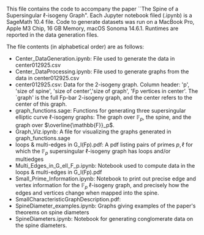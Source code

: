 This file contains the code to accompany the paper ``The Spine of a Supersingular $\ell$-isogeny Graph". 
Each Jupyter notebook filed (.ipynb) is a SageMath 10.4 file. 
Code to generate datasets was run on a MacBook Pro, Apple M3 Chip, 16 GB Memory, macOS Sonoma 14.6.1.
Runtimes are reported in the data generation files.

The file contents (in alphabetical order) are as follows:

* Center_DataGeneration.ipynb: File used to generate the data in center012925.csv
* Center_DataProcessing.ipynb: File used to generate graphs from the data in center012925.csv
* center012925.csv: Data for the 2-isogeny graph. Column header: 'p', 'size of spine', 'size of center','size of graph', 'Fp vertices in center'. The `graph' is the full Fp-bar 2-isogeny graph, and the center refers to the center of this graph.
* graph_functions.sage: Functions for generating three supersingular elliptic curve $\ell$-isogeny graphs: The graph over $\mathbb{F}_p$, the spine, and the graph over $\overline{\mathbb{F}}_p$.
* Graph_Viz.ipynb: A file for visualizing the graphs generated in graph_functions.sage
* loops & multi-edges in G_l(Fp).pdf: A pdf listing pairs of primes $p,\ell$ for which the $\mathbb{F}_p$ supersingular $\ell$-isogeny graph has loops and/or multiedges
* Multi_Edges_in_G_ell_F_p.ipynb: Notebook used to compute data in the loops & multi-edges in G_l(Fp).pdf
* Small_Prime_Information.ipynb: Notebook to print out precise edge and vertex information for the $\mathbb{F}_p$ $\ell$-isogeny graph, and precisely how the edges and vertices change when mapped into the spine. 
* SmallCharacteristicGraphDescription.pdf:
* SpineDiameter_examples.ipynb: Graphs giving examples of the paper's theorems on spine diameters
* SpineDiameters.ipynb: Notebook for generating conglomerate data on the spine diameters. 